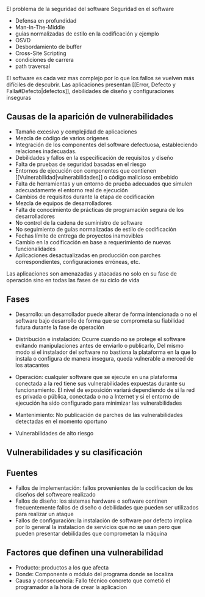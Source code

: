 El problema de la seguridad del software
Seguridad en el software

- Defensa en profundidad
- Man-In-The-Middle
- guias normalizadas de estilo en la codificación y ejemplo
- OSVD
- Desbordamiento de buffer
- Cross-Site Scripting
- condiciones de carrera
- path traversal

El software es cada vez mas complejo por lo que los fallos se vuelven más difíciles de descubrir.
Las aplicaciones presentan [[Error, Defecto y Falla#Defecto|defectos]], debilidades de diseño y configuraciones inseguras

## Causas de la aparición de vulnerabilidades
- Tamaño excesivo y complejidad de aplicaciones
- Mezcla de código de varios orígenes
- Integración de los componentes del software defectuosa, estableciendo relaciones inadecuadas.
- Debilidades y fallos en la especificación de requisitos y diseño
- Falta de pruebas de seguridad basadas en el riesgo
- Entornos de ejecución con componentes que contienen [[Vulnerabilidad|vulnerabilidades]] o código malicioso embebido
- Falta de herramientas y un entorno de prueba adecuados que simulen adecuadamente el entorno real de ejecución
- Cambios de requisitos durante la etapa de codificación
- Mezcla de equipos de desarrolladores
- Falta de conocimiento de prácticas de programación segura de los desarrolladores
- No control de la cadena de suministro de software
- No seguimiento de guías normalizadas de estilo de codificación
- Fechas límite de entrega de proyectos inamovibles
- Cambio en la codificación en base a requerimiento de nuevas funcionalidades
- Aplicaciones desactualizadas en producción con parches correspondientes, configuraciones erróneas, etc.

Las aplicaciones son amenazadas y atacadas no solo en su fase de operación sino en todas las fases de su ciclo de vida

## Fases
- Desarrollo: un desarrollador puede alterar de forma intencionada o no el software bajo desarrollo de forma que se comprometa su fiabilidad futura durante la fase de operación
- Distribución e instalación: Ocurre cuando no se protege el software evitando manipulaciones antes de enviarlo o publicarlo, Del mismo modo si el instalador del software no bastiona la plataforma en la que lo instala o configura de manera insegura, queda vulnerable a merced de los atacantes
- Operación: cualquier software que se ejecute en una plataforma conectada a la red tiene sus vulnerabilidades expuestas durante su funcionamiento. El nivel de exposición variará dependiendo de si la red es privada o pública, conectada o no a Internet y si el entorno de ejecución ha sido configurado para minimizar las vulnerabilidades
- Mantenimiento: No publicación de parches de las vulnerabilidades  detectadas en el momento oportuno

- Vulnerabilidades de alto riesgo

## Vulnerabilidades y su clasificación

## Fuentes 
- Fallos de implementación: fallos provenientes de la codificacion de los diseños del softweare realizado
- Fallos de diseño: los sistemas hardware o software continen frecuentemente fallos de diseño o debilidades que pueden ser utilizados para realizar un ataque
- Fallos de configuración: la instalación de software por defecto implica por lo general la instalacion de servicios que no se usan pero que pueden presentar debilidades que comprometan la máquina

## Factores que definen una vulnerabilidad
- Producto: productos a los que afecta
- Donde: Componente o módulo del programa donde se localiza
- Causa y consecuencia: Fallo técnico concreto que cometió el programador a la hora de crear la aplicacion
